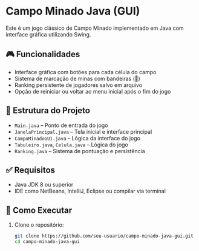 # Campo Minado Java (GUI)

Este é um jogo clássico de Campo Minado implementado em Java com interface gráfica utilizando Swing.

## 🎮 Funcionalidades

- Interface gráfica com botões para cada célula do campo
- Sistema de marcação de minas com bandeiras (🚩)
- Ranking persistente de jogadores salvo em arquivo
- Opção de reiniciar ou voltar ao menu inicial após o fim do jogo

## 📁 Estrutura do Projeto

- `Main.java` – Ponto de entrada do jogo
- `JanelaPrincipal.java` – Tela inicial e interface principal
- `CampoMinadoGUI.java` – Lógica da interface do jogo
- `Tabuleiro.java`, `Celula.java` – Lógica do jogo
- `Ranking.java` – Sistema de pontuação e persistência

## ✅ Requisitos

- Java JDK 8 ou superior
- IDE como NetBeans, IntelliJ, Eclipse ou compilar via terminal

## 🚀 Como Executar

1. Clone o repositório:
   ```bash
   git clone https://github.com/seu-usuario/campo-minado-java-gui.git
   cd campo-minado-java-gui

